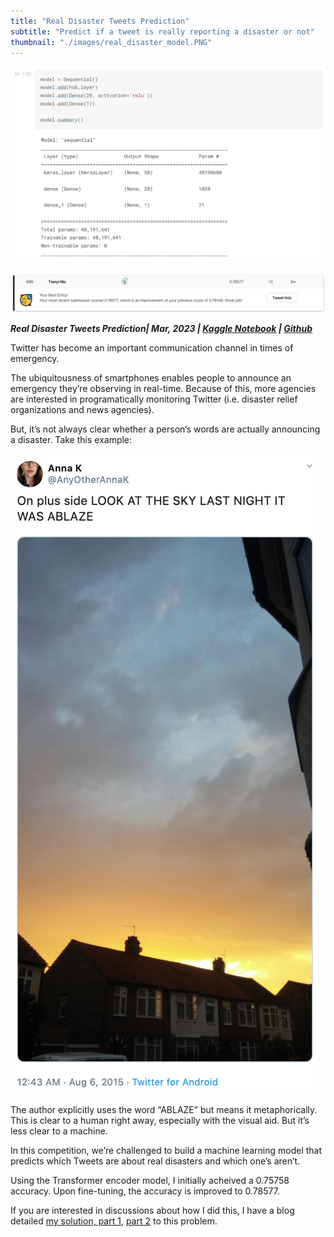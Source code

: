 ```yaml
---
title: "Real Disaster Tweets Prediction"
subtitle: "Predict if a tweet is really reporting a disaster or not"
thumbnail: "./images/real_disaster_model.PNG"
---
```


![real disaster model architecture](../images/real_disaster_model.PNG)

![leaderboard](../images/real_disaster_leaderboard.PNG)

_**Real Disaster Tweets Prediction| Mar, 2023 | [Kaggle Notebook](https://www.kaggle.com/code/tianyimasf/real-disaster-tweets-prediction-with-transformer) | [Github](https://github.com/tianyimasf/kaggle/blob/main/real-disaster-tweets-prediction-with-transformer.ipynb)**_

Twitter has become an important communication channel in times of emergency.

The ubiquitousness of smartphones enables people to announce an emergency they’re observing in real-time. Because of this, more agencies are interested in programatically monitoring Twitter (i.e. disaster relief organizations and news agencies).

But, it’s not always clear whether a person’s words are actually announcing a disaster. Take this example:

![fake disaster tweet](../images/fake_disaster_tweet.png)

The author explicitly uses the word “ABLAZE” but means it metaphorically. This is clear to a human right away, especially with the visual aid. But it’s less clear to a machine.

In this competition, we’re challenged to build a machine learning model that predicts which Tweets are about real disasters and which one’s aren’t.

Using the Transformer encoder model, I initially acheived a 0.75758 accuracy. Upon fine-tuning, the accuracy is improved to 0.78577.

If you are interested in discussions about how I did this, I have a blog detailed [my solution, part 1](/pages/article/1.html), [part 2](/pages/article/3.html) to this problem.
